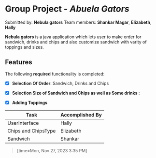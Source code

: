 # Group Project - *Abuela Gators*

Submitted by: **Nebula gators**
Team members: **Shankar Magar**, **Elizabeth**, **Hally**

**Nebula gators** is a java application which lets user to make order for sandwich, drinks and chips and also customize sandwich with varity of toppings and sizes.


## Features

The following **required** functionality is completed:

- [x] **Selection Of Order**: Sandwich, Drinks and Chips
- [x] **Selection Size of Sandwich and Chips as well as Some drinks** :
- [x] **Adding Toppings**




|  Task | Accomplished By | 
| -------- | -------- | 
| UserInterface    | Hally    |
| Chips and ChipsType| Elizabeth |
| Sandwich | Shankar |

> [time=Mon, Nov 27, 2023 3:35 PM]



 



